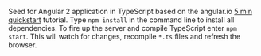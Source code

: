 Seed for Angular 2 application in TypeScript based on the angular.io [5 min quickstart](https://angular.io/docs/ts/latest/quickstart.html) tutorial. Type ```npm install``` in the command line to install all dependencies. To fire up the server and compile TypeScript enter ```npm start```. This will watch for changes, recompile ```*.ts``` files and refresh the browser.
